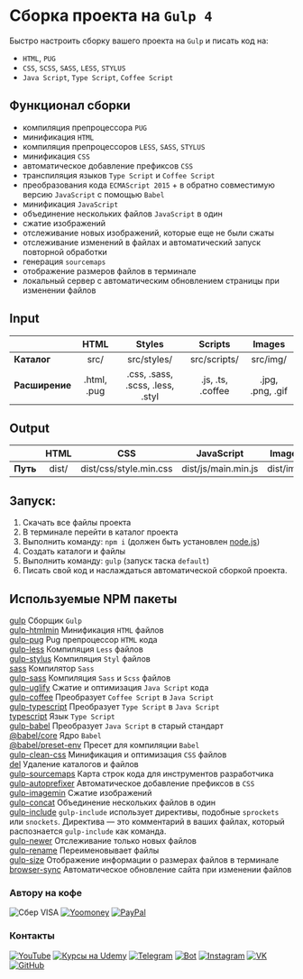 # Сборка проекта на `Gulp 4`
Быстро настроить сборку вашего проекта на `Gulp` и писать код на:
- `HTML`, `PUG`
- `CSS`, `SCSS`, `SASS`, `LESS`, `STYLUS`
- `Java Script`, `Type Script`, `Coffee Script`

## Функционал сборки
- компиляция препроцессора `PUG`
- минификация `HTML`
- компиляция препроцессоров `LESS`, `SASS`, `STYLUS`
- минификация `CSS`
- автоматическое добавление префиксов `CSS`
- транспиляция языков `Type Script` и `Coffee Script`
- преобразования кода `ECMAScript 2015` + в обратно совместимую версию `JavaScript` с помощью `Babel`
- минификация `JavaScript`
- объединение нескольких файлов `JavaScript` в один
- сжатие изображений
- отслеживание новых изображений, которые еще не были сжаты
- отслеживание изменений в файлах и автоматический запуск повторной обработки
- генерация `sourcemaps`
- отображение размеров файлов в терминале
- локальный сервер с автоматическим обновлением страницы при изменении файлов

## Input
|| HTML | Styles | Scripts | Images |
|:---|:------:|:-----:|:----:|:-----:|
| **Каталог** | src/ | src/styles/ | src/scripts/ | src/img/ |
| **Расширение** | .html, .pug | .css, .sass, .scss, .less, .styl | .js, .ts, .coffee | .jpg, .png, .gif |

## Output
|| HTML | CSS | JavaScript | Images |
|:---|:------:|:-----:|:----:|:-----:|
| **Путь** | dist/ | dist/css/style.min.css | dist/js/main.min.js | dist/img/ |

## Запуск:
1. Скачать все файлы проекта
2. В терминале перейти в каталог проекта
3. Выполнить команду: `npm i` (должен быть установлен [node.js](https://nodejs.org/ru/))
4. Создать каталоги и файлы
5. Выполнить команду: `gulp` (запуск таска `default`)
6. Писать свой код и наслаждаться автоматической сборкой проекта.

## Используемые NPM пакеты
[gulp](https://www.npmjs.com/package/gulp) Сборщик `Gulp`  
[gulp-htmlmin](https://www.npmjs.com/package/gulp-htmlmin) Минификация `HTML` файлов  
[gulp-pug](https://www.npmjs.com/package/gulp-pug) Pug препроцессор `HTML` кода  
[gulp-less](https://www.npmjs.com/package/gulp-less) Компиляция `Less` файлов  
[gulp-stylus](https://www.npmjs.com/package/gulp-stylus) Компиляция `Styl` файлов  
[sass](https://www.npmjs.com/package/sass) Компилятор `Sass`  
[gulp-sass](https://www.npmjs.com/package/gulp-sass) Компиляция `Sass` и `Scss` файлов  
[gulp-uglify](https://www.npmjs.com/package/gulp-uglify) Сжатие и оптимизация `Java Script` кода  
[gulp-coffee](https://www.npmjs.com/package/gulp-coffee) Преобразует `Coffee Script` в `Java Script`  
[gulp-typescript](https://www.npmjs.com/package/gulp-typescript) Преобразует `Type Script` в `Java Script`  
[typescript](https://www.npmjs.com/package/typescript) Язык `Type Script`  
[gulp-babel](https://www.npmjs.com/package/gulp-babel) Преобразует `Java Script` в старый стандарт  
[@babel/core](https://www.npmjs.com/package/@babel/core) Ядро `Babel`  
[@babel/preset-env](https://www.npmjs.com/package/@babel/preset-env) Пресет для компиляции `Babel`  
[gulp-clean-css](https://www.npmjs.com/package/gulp-clean-css) Минификация и оптимизация `CSS` файлов  
[del](https://www.npmjs.com/package/del) Удаление каталогов и файлов  
[gulp-sourcemaps](https://www.npmjs.com/package/gulp-sourcemaps) Карта строк кода для инструментов разработчика  
[gulp-autoprefixer](https://www.npmjs.com/package/gulp-autoprefixer) Автоматическое добавление префиксов в `CSS`  
[gulp-imagemin](https://www.npmjs.com/package/gulp-imagemin) Сжатие изображений  
[gulp-concat](https://www.npmjs.com/package/gulp-concat) Объединение нескольких файлов в один  
[gulp-include](https://www.npmjs.com/package/gulp-include) `gulp-include` использует директивы, подобные `sprockets` или `snockets`. Директива — это комментарий в ваших файлах, который распознается `gulp-include` как команда.  
[gulp-newer](https://www.npmjs.com/package/gulp-newer) Отслеживание только новых файлов  
[gulp-rename](https://www.npmjs.com/package/gulp-rename) Переименовывает файлы  
[gulp-size](https://www.npmjs.com/package/gulp-size) Отображение информации о размерах файлов в терминале  
[browser-sync](https://browsersync.io/docs/gulp) Автоматическое обновление сайта при изменении файлов  

### Автору на кофе
![Сбер VISA](https://img.shields.io/badge/Card-4274320032331582-333?style=for-the-badge&logo=visa&labelColor=08a652)
[![Yoomoney](https://img.shields.io/badge/-Yoomoney-7f2bfd?style=for-the-badge)](https://yasobe.ru/na/itdoctor)
[![PayPal](https://img.shields.io/badge/-PayPal-0070ba?style=for-the-badge&logo=PayPal&logoColor=FF0000)](https://paypal.me/itdoctorstudio)

### Контакты
[![YouTube](https://img.shields.io/badge/-YouTube-333?style=for-the-badge&logo=YouTube&logoColor=FF0000)](https://www.youtube.com/c/ITDoctor)
[![Курсы на Udemy](https://img.shields.io/badge/-Udemy-333?style=for-the-badge&logo=Udemy&logoColor=fff)](https://www.udemy.com/user/useinov-ismail-asanovich/)
[![Telegram](https://img.shields.io/badge/-Telegram-333?style=for-the-badge&logo=telegram&logoColor=27A0D9)](https://t.me/itdoctorstudio)
[![Bot](https://img.shields.io/badge/-Bot-333?style=for-the-badge)](https://t.me/itdoctorNavigatorBot?start)
[![Instagram](https://img.shields.io/badge/-Instagram-333?style=for-the-badge&logo=instagram&logoColor=B4068E)](https://instagram.com/ismail_asanovich)
[![VK](https://img.shields.io/badge/-VK-333?style=for-the-badge&logo=Vk&logoColor=27A0D9)](https://vk.com/itdoctorstudio)
[![GitHub](https://img.shields.io/badge/-GitHub-333?style=for-the-badge&logo=GitHub&logoColor=fff)](https://github.com/morphIsmail)
